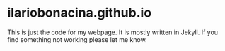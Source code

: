 # ilariobonacina.github.io
This is just the code for my webpage. It is mostly written in Jekyll. If you find something not working please let me know.
